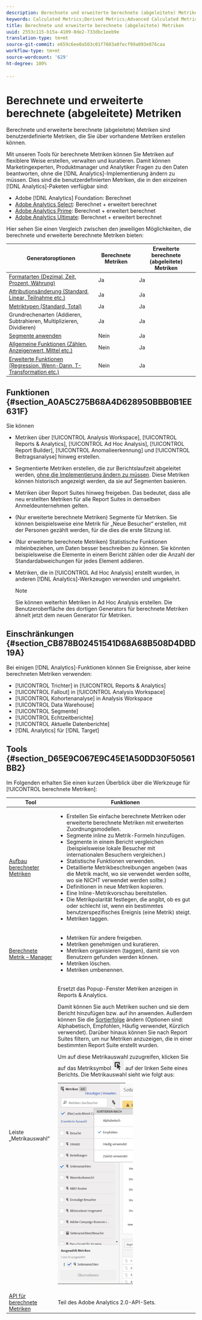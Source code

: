 ```yaml
---
description: Berechnete und erweiterte berechnete (abgeleitete) Metriken sind benutzerdefinierte Metriken, die Sie über vorhandene Metriken erstellen können.
keywords: Calculated Metrics;Derived Metrics;Advanced Calculated Metrics
title: Berechnete und erweiterte berechnete (abgeleitete) Metriken
uuid: 2553c115-b15a-4109-8de2-733dbc1eeb9e
translation-type: tm+mt
source-git-commit: e659c6ee0a503c01f7603a0fecf99a093e876caa
workflow-type: tm+mt
source-wordcount: '629'
ht-degree: 100%

---
```



# Berechnete und erweiterte berechnete (abgeleitete) Metriken

Berechnete und erweiterte berechnete (abgeleitete) Metriken sind benutzerdefinierte Metriken, die Sie über vorhandene Metriken erstellen können.

Mit unseren Tools für berechnete Metriken können Sie Metriken auf flexiblere Weise erstellen, verwalten und kuratieren. Damit können Marketingexperten, Produktmanager und Analytiker Fragen zu den Daten beantworten, ohne die [!DNL Analytics]-Implementierung ändern zu müssen. Dies sind die benutzerdefinierten Metriken, die in den einzelnen [!DNL Analytics]-Paketen verfügbar sind:

* Adobe [!DNL Analytics] Foundation: Berechnet
* [Adobe Analytics Select](https://www.adobe.com/de/data-analytics-cloud/analytics/select.html): Berechnet  + erweitert berechnet
* [Adobe Analytics Prime](https://www.adobe.com/de/data-analytics-cloud/analytics/prime.html): Berechnet + erweitert berechnet
* [Adobe Analytics Ultimate](https://www.adobe.com/de/data-analytics-cloud/analytics/ultimate.html): Berechnet + erweitert berechnet

Hier sehen Sie einen Vergleich zwischen den jeweiligen Möglichkeiten, die berechnete und erweiterte berechnete Metriken bieten:

| Generatoroptionen | Berechnete Metriken | Erweiterte berechnete (abgeleitete) Metriken |
|---|---|---|
| [Formatarten (Dezimal, Zeit, Prozent, Währung)](/help/components/c-calcmetrics/c-workflow/cm-workflow/c-build-metrics/cm-build-metrics.md) | Ja | Ja |
| [Attributionsänderung (Standard, Linear, Teilnahme etc.)](/help/components/c-calcmetrics/c-workflow/cm-workflow/c-build-metrics/m-metric-type-alloc.md) | Ja | Ja |
| [Metriktypen (Standard, Total)](/help/components/c-calcmetrics/c-workflow/cm-workflow/c-build-metrics/m-metric-type-alloc.md) | Ja | Ja |
| Grundrechenarten (Addieren, Subtrahieren, Multiplizieren, Dividieren) | Ja | Ja |
| [Segmente anwenden](/help/components/c-calcmetrics/c-workflow/cm-workflow/c-build-metrics/metrics-with-segments.md) | Nein | Ja |
| [Allgemeine Funktionen (Zählen, Anzeigenwert, Mittel etc.)](/help/components/c-calcmetrics/cm-reference/cm-functions.md) | Nein | Ja |
| [Erweiterte Funktionen (Regression, Wenn-Dann, T-Transformation etc.)](/help/components/c-calcmetrics/cm-reference/cm-adv-functions.md) | Nein | Ja |

## Funktionen  {#section_A0A5C275B68A4D628950BBB0B1EE631F}

Sie können

* Metriken über [!UICONTROL Analysis Workspace], [!UICONTROL Reports &amp; Analytics], [!UICONTROL Ad Hoc Analysis], [!UICONTROL Report Builder], [!UICONTROL Anomalieerkennung] und [!UICONTROL Beitragsanalyse] hinweg erstellen.
* Segmentierte Metriken erstellen, die zur Berichtslaufzeit abgeleitet werden, [ohne die Implementierung ändern zu müssen](https://youtu.be/CuQTm9RaUpY). Diese Metriken können historisch angezeigt werden, da sie auf Segmenten basieren.
* Metriken über Report Suites hinweg freigeben. Das bedeutet, dass alle neu erstellten Metriken für alle Report Suites in demselben Anmeldeunternehmen gelten.
* (Nur erweiterte berechnete Metriken) Segmente für Metriken. Sie können beispielsweise eine Metrik für „Neue Besucher“ erstellen, mit der Personen gezählt werden, für die dies die erste Sitzung ist.
* (Nur erweiterte berechnete Metriken) Statistische Funktionen miteinbeziehen, um Daten besser beschreiben zu können. Sie könnten beispielsweise die Elemente in einem Bericht zählen oder die Anzahl der Standardabweichungen für jedes Element addieren.
* Metriken, die in [!UICONTROL Ad Hoc Analysis] erstellt wurden, in anderen [!DNL Analytics]-Werkzeugen verwenden und umgekehrt.

   >[!NOTE]
   >
   >Sie können weiterhin Metriken in Ad Hoc Analysis erstellen. Die Benutzeroberfläche des dortigen Generators für berechnete Metriken ähnelt jetzt dem neuen Generator für Metriken.

## Einschränkungen {#section_CB878B02451541D68A68B508D4DBD19A}

Bei einigen [!DNL Analytics]-Funktionen können Sie Ereignisse, aber keine berechneten Metriken verwenden:

* [!UICONTROL Trichter] in [!UICONTROL Reports &amp; Analytics]
* [!UICONTROL Fallout] in [!UICONTROL Analysis Workspace]
* [!UICONTROL Kohortenanalyse] in Analysis Workspace
* [!UICONTROL Data Warehouse]
* [!UICONTROL Segmente]
* [!UICONTROL Echtzeitberichte]
* [!UICONTROL Aktuelle Datenberichte]
* [!DNL Analytics] für [!DNL Target]

## Tools {#section_D65E9C067E9C45E1A50DD30F50561BB2}

Im Folgenden erhalten Sie einen kurzen Überblick über die Werkzeuge für [!UICONTROL berechnete Metriken]:

<table id="table_520AFE97DB514958ABE23FD3C9CE0ABD"> 
 <thead> 
  <tr> 
   <th colname="col1" class="entry"> Tool </th> 
   <th colname="col2" class="entry"> Funktionen </th> 
  </tr>
 </thead>
 <tbody> 
  <tr> 
   <td colname="col1"><a href="/help/components/c-calcmetrics/c-workflow/cm-workflow/c-build-metrics/cm-build-metrics.md"  > Aufbau berechneter Metriken</a> </td> 
   <td colname="col2"> 
    <ul id="ul_E6F02AB9DF204C2F9A0AC92A31594B3E"> 
     <li id="li_A4A6E716374243A190C539A3F4A41C0C">Erstellen Sie einfache berechnete Metriken oder erweiterte berechnete Metriken mit erweiterten Zuordnungsmodellen. </li> 
     <li id="li_C8C97BA4E227463E98077ABA5818FFC6">Segmente inline zu Metrik-Formeln hinzufügen. </li> 
     <li id="li_8503D9E06A3C46569B5CDB4B90F72446">Segmente in einem Bericht vergleichen (beispielsweise lokale Besucher mit internationalen Besuchern vergleichen.) </li> 
     <li id="li_4B528FDE1F96400DBA0D3276408FF919">Statistische Funktionen verwenden. </li> 
     <li id="li_C1162B1EA6784B8189A8A87E2B0DA79A">Detaillierte Metrikbeschreibungen angeben (was die Metrik macht, wo sie verwendet werden sollte, wo sie NICHT verwendet werden sollte.) </li> 
     <li id="li_DEA13F5E8BF94AF1B311C467FE6E2A74">Definitionen in neue Metriken kopieren. </li> 
     <li id="li_8C21F55015D44910904202D2BF74221C">Eine Inline-Metrikvorschau bereitstellen. </li> 
     <li id="li_3704F66C321C477F9D4F52E068C231BD">Die Metrikpolarität festlegen, die angibt, ob es gut oder schlecht ist, wenn ein bestimmtes benutzerspezifisches Ereignis (eine Metrik) steigt. </li> 
     <li id="li_9D45319FA965476FB1C90DE8AA72BBD7">Metriken taggen. </li> 
    </ul> </td> 
  </tr> 
  <tr> 
   <td colname="col1"><a href="/help/components/c-calcmetrics/c-workflow/cm-workflow/cm-manager.md"  > Berechnete Metrik – Manager</a> </td> 
   <td colname="col2"> 
    <ul id="ul_E4D20D5DD3904CC6A85785B5BD4C1B1E"> 
     <li id="li_E0B216BA1478406EB6212263DF71D85B">Metriken für andere freigeben. </li> 
     <li id="li_96EB16FAF3454211AAEF78EA5B08927F">Metriken genehmigen und kuratieren. </li> 
     <li id="li_3ADBD2428EAC4B0AA61222D87C3AF2B7">Metriken organisieren (taggen), damit sie von Benutzern gefunden werden können. </li> 
     <li id="li_726F3C3390744E49BA63606FE196880E">Metriken löschen. </li> 
     <li id="li_F306BA4FA8AF4A6E987BA62634659A2F">Metriken umbenennen. </li> 
    </ul> </td> 
  </tr> 
  <tr> 
   <td colname="col1"> Leiste „Metrikauswahl“ </td> 
   <td colname="col2"> <p>Ersetzt das Popup-Fenster <span class="uicontrol">Metriken anzeigen</span> in <span class="uicontrol">Reports &amp; Analytics</span>. </p> <p>Damit können Sie auch Metriken suchen und sie dem Bericht hinzufügen bzw. auf ihn anwenden. Außerdem können Sie die  <a href="/help/components/c-calcmetrics/c-workflow/cm-workflow/cm-finding.md"  >Sortierfolge</a> ändern (Optionen sind: Alphabetisch, Empfohlen, Häufig verwendet, Kürzlich verwendet). Darüber hinaus können Sie nach Report Suites filtern, um nur Metriken anzuzeigen, die in einer bestimmten Report Suite erstellt wurden. </p> <p>Um auf diese Metrikauswahl zuzugreifen, klicken Sie auf das Metriksymbol <img placement="inline"  src="assets/metrics_icon.png" width="30px" id="image_2C6F20B4E634486B95BACD4CA47EF991" /> auf der linken Seite eines Berichts. Die Metrikauswahl sieht wie folgt aus: </p> <p><img src="assets/metrics_rail.png" width="200px" id="image_379523E9AFEC4CF08D20C42C740AA358" /> </p> </td> 
  </tr> 
  <tr> 
   <td colname="col1"><a href="https://www.adobe.io/apis/experiencecloud/analytics/docs.html#!AdobeDocs/analytics-2.0-apis/master/README.md"  > API für berechnete Metriken</a> </td> 
   <td colname="col2"> <p>Teil des Adobe Analytics 2.0-API-Sets. </p> </td> 
  </tr> 
 </tbody> 
</table>

